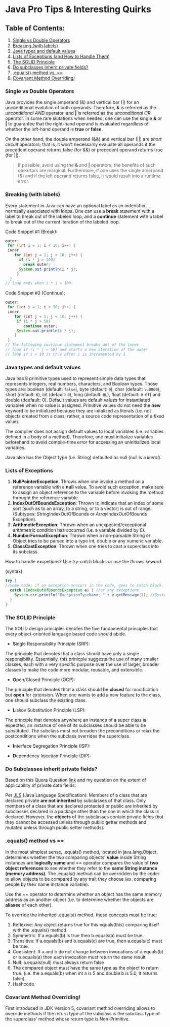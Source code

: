 # Java Pro Tips & Interesting Quirks 

## Table of Contents: 

1. [Single vs Double Operators](#single-vs-double-operators)
2. [Breaking (with labels)](#breaking-with-labels)
3. [Java types and default values](#java-types-and-default-values)
4. [Lists of Exceptions (and How to Handle Them)](#lists-of-exceptions)
5. [The SOLID Principle](#the-solid-principle)
6. [Do subclasses inherit private fields?](#do-subclasses-inherit-private-fields)
7. [.equals() method vs. ==](#equals-method-vs-)
8. [Covariant Method Overriding!](#covariant-method-overriding)

### Single vs Double Operators

Java provides the single amperand (&) and vertical bar (|) for an unconditional evalution of both operands. Therefore, **&** is referred as the *unconditional AND* operator, and **|** is referred as the *unconditional OR* operator. In some rare siutations when needed, one can use the single **&** or **|** to guarantee that the right-hand operand is evaluated regardless of whether the left-hand operand is **true** or **false**. 

On the other hand, the double amperand (&&) and vertical bar (||) are *short circuit* operators; that is, it won't necessarily evaluate all operands if the precedent operand returns false (for &&) or precedent operand returns true (for ||). 

> If possible, avoid using the **&** and **|** operators; the benefits of such opeartors are marginal. Furthermore, if one uses the single amerpand (&) and if the left operand returns false, it would result into a runtime error. 

### Breaking (with labels) 

Every statement in Java can have an optional label as an indentifier, normaally associated with loops. One can use a **break** statement with a label to break out of the labeled loop, and a **continue** statement with a label to break out of the current iteration of the labeled loop. 

Code Snippet #1 (Break):

```java
outer:
 for (int i = 1; i < 10; i++) {
 inner:
    for (int j = 1; j < 10; j++) {
      if (i * j > 100)
        break outer;
      System.out.println(i * j);
     }
  }
// loop ends when i * j > 100.
```

Code Snippet #2 (Continue): 

```java 
outer:
 for (int i = 1; i < 10; i++) {
 inner:
    for (int j = 1; j < 10; j++) {
     if (i * j > 50)
        continue outer;
     System.out.println(i * j);
    }
 } 
// The following continue statement breaks out of the inner
// loop if (i * j > 50) and starts a new iteration of the outer
// loop if i < 10 is true after i is incremented by 1. 
 ```
 
### Java types and default values
 
 Java has 8 primitive types used to represent simple data types that represents integers, real numbers, characters, and Boolean types. Those types are: boolean (default: `false`), byte (default: `0`), char (default: `\u0000`), short (default: `0`), int (default: `0`), long (default: `0L`), float (default: `0.0f`) and double (deefault: 0). Default values are default values for instantiated variables when no value is assigned. Primitive values do not need the **new** keyword to be initialized because they are initalized as literals (i.e. not objects created from a class; rather, a source code representation of a fixed value).  
 
The compiler does not assign default values to local variables (i.e. variables defined in a body of a method). Therefore, one must initialize variables beforehand to avoid compile-time error for accessing an uninitialized local variables. 
 
 Java also has the Object type (i.e. String) defaulted as null (null is a *literal*).
 
### Lists of Exceptions 

1. **NullPointerExcpetion**: Throws when one invoke a method on a reference variable with a **null** value. To avoid such exception, make sure to assign an object reference to the variable before invoking the method throught the reference variable. 
2. **IndexOutOfBoundsException**: Thrown to indicate that an index of some sort (such as to an array, to a string, or to a vector) is out of range. (Subtypes: *String*IndexOutOfBounds or *Array*IndexOutOfBounds Exception).
3. **ArithmeticException**: Thrown when an unexpected/exceptional arithmetric condition has occurred (i.e. a variable divided by 0).
4. **NumberFormatException**: Thrown when a non-parsable String or Object tries to be parsed into a type int, double or any numeric variable. 
5. **ClassCastException**: Thrown when one tries to cast a superclass into its subclass. 

How to handle excpetions? Use *try-catch* blocks or use the *throws* keword: 

(syntax) 
```java
try { 
//some code; if an exception occcurs in the code, goes to catch block.
  catch (IndexOutOfBoundsException e) { //or any exceptions
    System.err.println("ExceptionTypeName: " + e.getMessage()); //System.err is the standard error printstream.
  }
}
```
### The SOLID Principle

The SOLID design principles denotes the five fundamental principles that every object-oriented language based code should abide.

- **S**ingle Responsibility Principle (SRP): 

The principle that denotes that a class should have only a single responsibility. Essentially, this prinicple suggests the use of many smaller classes, each with a very specific purpose over the use of larger, broader classes to make the code more modular, reusable, and extensible.

- **O**pen/Closed Principle (OCP): 

The principle that denotes thtat a class should be **closed** for modification but **open** for extension. When one wants to add a new feature to the class, one should subclass the existing class. 

- **L**iskov Substitution Principle (LSP): 

The principle that denotes anywhere an instance of a super class is expected, an instance of one of its subclasses should be able to be substituted. The subclass must not broaden the preconditions or relax the postconditions when the subclass overrides the superclass. 

- **I**nterface Segregation Principle (ISP): 

- **D**ependency Injection Principle (DIP): 

### Do Subclasses inherit private fields? 

Based on this Quora Question [link](http://stackoverflow.com/questions/4716040/do-subclasses-inherit-private-fields) and my question on the extent of applicability of private data fields: 

Per [JLS](https://docs.oracle.com/javase/specs/jls/se8/html/jls-8.html#jls-8.3.1.1) (Java Language Specification): Members of a class that are declared private **are not inherited** by subclasses of that class. Only members of a class that are declared protected or public are inherited by subclasses declared in a package other than the one in which the class is declared. However, the **objects** of the subclasses contain private fields (but they cannot be accessed unless through public getter methods and mutated unless through public setter methods). 

### .equals() method vs == 

In the most simplest sense, .equals() method, located in java.lang.Object, determines whether the two comparing objects' **value** inside String instances are **logically same** and == operator compares the value of **two object references** to see whether they refer to the **same String instance (memory address)**. The .equals() method can be overridden by the coder to allow objects to be compared by any trait they choose (ex. comparing people by their name instance variable).

Use the == operator to determine whether an object has the same memory address as an another object (i.e. to determine whether the objects are **aliases** of each other). 

To override the inherited .equals() method, these concepts must be true: 

1. Reflexive: Any object returns true for this.equals(this) comparing itself with the .equals() method. 
2. Symmetric: If a.equals(b) is true then b.equals(a) must be true. 
3. Transitive: If a.equals(b) and b.equals(c) are true, then a.equals(c) must be true. 
4. Consistent: If a and b do not change between invocations of a.equals(b) or b.equals(a) then each invocation must return the same result
5. Null: a.equals(null) must always return false
6. The compared object must have the same type as the object to return true. (i.e. the a.equals(b) when int a is 5 and double b is 5.0, it returns false). 
7. Hashcode. 

### Covariant Method Overriding! 

First introduced in JDK Version 5, covariant method overriding allows to override methods if the return type of the subclass is the subclass type of the superclass' method whose return type is Non-Primitive.

```java 
```
